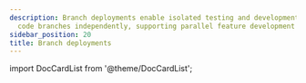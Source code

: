 ```yaml
---
description: Branch deployments enable isolated testing and development by deploying
  code branches independently, supporting parallel feature development in Dagster+.
sidebar_position: 20
title: Branch deployments
---
```


import DocCardList from '@theme/DocCardList';

<DocCardList />
